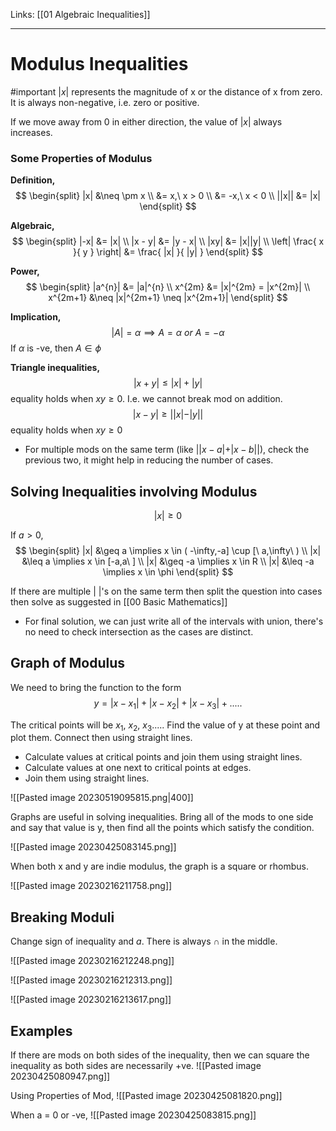 Links: [[01 Algebraic Inequalities]]
___
# Modulus Inequalities
#important 
$|x|$ represents the magnitude of x or the distance of x from zero. It is always non-negative, i.e. zero or positive.  

If we move away from $0$ in either direction, the value of $|x|$  always increases.

### Some Properties of Modulus
**Definition,**
$$
\begin{split}
|x| &\neq \pm x \\
&= x,\ x > 0 \\
&= -x,\ x < 0 \\
||x|| &= |x| 
\end{split}
$$

**Algebraic,**
$$
\begin{split}
|-x| &= |x| \\
|x - y| &= |y - x| \\
|xy| &= |x||y| \\
\left| \frac{ x }{ y } \right| &= \frac{ |x| }{ |y| } 
\end{split}
$$

**Power,**
$$
\begin{split}
|a^{n}| &= |a|^{n} \\
x^{2m} &= |x|^{2m} = |x^{2m}| \\
x^{2m+1} &\neq |x|^{2m+1} \neq |x^{2m+1}|
\end{split}
$$

**Implication,**
$$|A| = \alpha\implies A = \alpha \ or\ A = -\alpha$$
If $\alpha$ is -ve, then $A \in \phi$

**Triangle inequalities,**
$$|x+y| \leq |x|+|y|$$ 
equality holds when $xy \geq 0$. I.e. we cannot break mod on addition. 
$$|x-y| \geq ||x|-|y||$$
equality holds when $xy \geq 0$

- For multiple mods on the same term (like $||x-a| + |x-b||$), check the previous two, it might help in reducing the number of cases. 

## Solving Inequalities involving Modulus
$$|x| \geq 0$$

If $a>0$,
$$
\begin{split}
|x| &\geq a \implies x \in ( -\infty,-a] \cup [\ a,\infty\ ) \\
|x| &\leq a \implies x \in [-a,a\ ] \\
|x| &\geq -a \implies x \in R \\
|x| &\leq -a \implies x \in \phi
\end{split}
$$

If there are multiple $|\ |$'s on the same term then split the question into cases then solve as suggested in [[00 Basic Mathematics]]
- For final solution, we can just write all of the intervals with union, there's no need to check intersection as the cases are distinct. 

## Graph of Modulus
We need to bring the function to the form
$$y = |x-x_{1}| + |x-x_{2}| + |x-x_{3}| + .....$$

The critical points will be $x_{1},\ x_{2},\ x_{3}....$. Find the value of y at these point and plot them. Connect then using straight lines.

- Calculate values at critical points and join them using straight lines.
- Calculate values at one next to critical points at edges.
- Join them using straight lines.

![[Pasted image 20230519095815.png|400]]

Graphs are useful in solving inequalities. Bring all of the mods to one side and say that value is y, then find all the points which satisfy the condition. 

![[Pasted image 20230425083145.png]]

When both x and y are indie modulus, the graph is a square or rhombus. 

![[Pasted image 20230216211758.png]]

## Breaking Moduli
Change sign of inequality and $a$. There is always $\cap$ in the middle.  

![[Pasted image 20230216212248.png]]

![[Pasted image 20230216212313.png]]

![[Pasted image 20230216213617.png]]

## Examples
If there are mods on both sides of the inequality, then we can square the inequality as both sides are necessarily +ve.
![[Pasted image 20230425080947.png]]

Using Properties of Mod,
![[Pasted image 20230425081820.png]]

When a = 0 or -ve,
![[Pasted image 20230425083815.png]]